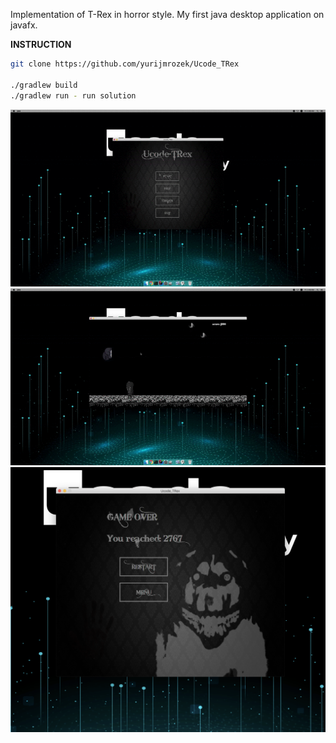 Implementation of T-Rex in horror style.
My first java desktop application on javafx.

**INSTRUCTION**
````bash
git clone https://github.com/yurijmrozek/Ucode_TRex

./gradlew build
./gradlew run - run solution
````

![Demo menu](gitres/menu.gif)
![Demo game](gitres/game.gif)
![Demo gameover](gitres/gameover.png)
